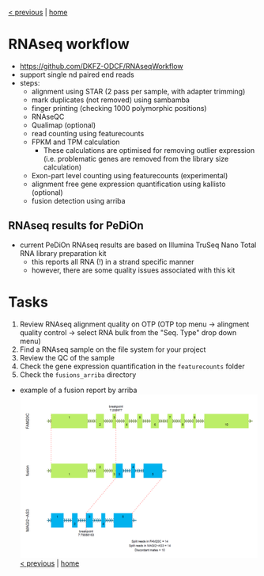 [< previous](cna.md)  |  [home](README.md) 

# RNAseq workflow

- https://github.com/DKFZ-ODCF/RNAseqWorkflow
- support single nd paired end reads
- steps:
    - alignment using STAR (2 pass per sample, with adapter trimming)
    - mark duplicates (not removed) using sambamba
    - finger printing (checking 1000 polymorphic positions)
    - RNAseQC
    - Qualimap (optional)
    - read counting using featurecounts
    - FPKM and TPM calculation
         - These calculations are optimised for removing outlier expression (i.e. problematic genes are removed from the library size calculation)
    - Exon-part level counting using featurecounts (experimental)
    - alignment free gene expression quantification using kallisto (optional)
    - fusion detection using arriba
    
## RNAseq results for PeDiOn
- current PeDiOn RNAseq results are based on Illumina TruSeq Nano Total RNA library preparation kit
     - this reports all RNA (!) in a strand specific manner
     - however, there are some quality issues associated with this kit

# Tasks
1. Review RNAseq alignment quality on OTP (OTP top menu -> alingment quality control -> select RNA bulk from the "Seq. Type" drop down menu)
2. Find a RNAseq sample on the file system for your project
3. Review the QC of the sample
4. Check the gene expression quantification in the `featurecounts` folder
5. Check the  `fusions_arriba` directory
 - example of a fusion report by arriba
![](arriba_fusions.png)
[< previous](cna.md)  |  [home](README.md)  

